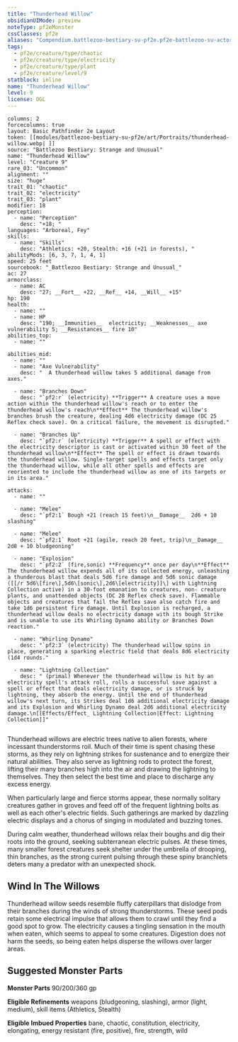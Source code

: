 ```yaml
---
title: "Thunderhead Willow"
obsidianUIMode: preview
noteType: pf2eMonster
cssClasses: pf2e
aliases: "Compendium.battlezoo-bestiary-su-pf2e.pf2e-battlezoo-su-actors.Actor.CQ9BBS4BH6ycX4l5" 
tags:
  - pf2e/creature/type/chaotic
  - pf2e/creature/type/electricity
  - pf2e/creature/type/plant
  - pf2e/creature/level/9
statblock: inline
name: "Thunderhead Willow"
level: 9
license: OGL
---
```


```statblock
columns: 2
forcecolumns: true
layout: Basic Pathfinder 2e Layout
token: [[modules/battlezoo-bestiary-su-pf2e/art/Portraits/thunderhead-willow.webp| ]]
source: "Battlezoo Bestiary: Strange and Unusual"
name: "Thunderhead Willow"
level: "Creature 9"
rare_03: "Uncommon"
alignment: ""
size: "huge"
trait_01: "chaotic"
trait_02: "electricity"
trait_03: "plant"
modifier: 18
perception:
  - name: "Perception"
    desc: "+18; "
languages: "Arboreal, Fey"
skills:
  - name: "Skills"
    desc: "Athletics: +20, Stealth: +16 (+21 in forests), "
abilityMods: [6, 3, 7, 1, 4, 1]
speed: 25 feet
sourcebook: "_Battlezoo Bestiary: Strange and Unusual_"
ac: 27
armorclass:
  - name: AC
    desc: "27; __Fort__ +22, __Ref__ +14, __Will__ +15"
hp: 190
health:
  - name: ""
  - name: HP
    desc: "190; __Immunities__  electricity; __Weaknesses__ axe vulnerability 5; __Resistances__ fire 10"
abilities_top:
  - name: ""

abilities_mid:
  - name: ""
  - name: "Axe Vulnerability"
    desc: "  A thunderhead willow takes 5 additional damage from axes."

  - name: "Branches Down"
    desc: "`pf2:r` (electricity) **Trigger** A creature uses a move action within the thunderhead willow's reach or to enter the thunderhead willow's reach\n**Effect** The thunderhead willow's branches brush the creature, dealing 4d6 electricity damage (DC 25 Reflex check save). On a critical failure, the movement is disrupted."

  - name: "Branches Up"
    desc: "`pf2:r` (electricity) **Trigger** A spell or effect with the electricity descriptor is cast or activated within 30 feet of the thunderhead willow\n**Effect** The spell or effect is drawn towards the thunderhead willow. Single-target spells and effects target only the thunderhead willow, while all other spells and effects are reoriented to include the thunderhead willow as one of its targets or in its area."

attacks:
  - name: ""

  - name: "Melee"
    desc: "`pf2:1` Bough +21 (reach 15 feet)\n__Damage__  2d6 + 10 slashing"

  - name: "Melee"
    desc: "`pf2:1` Root +21 (agile, reach 20 feet, trip)\n__Damage__  2d8 + 10 bludgeoning"

  - name: "Explosion"
    desc: "`pf2:2` (fire,sonic) **Frequency** once per day\n**Effect** The thunderhead willow expends all of its collected energy, unleashing a thunderous blast that deals 5d6 fire damage and 5d6 sonic damage ([[/r 5d6\[fire\],5d6\[sonic\],2d6\[electricity]]\] with Lightning Collection active) in a 30-foot emanation to creatures, non- creature plants, and unattended objects (DC 28 Reflex check save). Flammable objects and creatures that fail the Reflex save also catch fire and take 1d6 persistent fire damage. Until Explosion is recharged, a thunderhead willow deals no electricity damage with its bough Strike and is unable to use its Whirling Dynamo ability or Branches Down reaction."

  - name: "Whirling Dynamo"
    desc: "`pf2:3` (electricity) The thunderhead willow spins in place, generating a sparking electric field that deals 8d6 electricity (1d4 rounds."

  - name: "Lightning Collection"
    desc: " (primal) Whenever the thunderhead willow is hit by an electricity spell's attack roll, rolls a successful save against a spell or effect that deals electricity damage, or is struck by lightning, they absorb the energy. Until the end of thunderhead willow's next turn, its Strikes deal 1d6 additional electricity damage and its Explosion and Whirling Dynamo deal 2d6 additional electricity damage.\n[[Effects/Effect_ Lightning Collection|Effect: Lightning Collection]]"
 
```



Thunderhead willows are electric trees native to alien forests, where incessant thunderstorms roil. Much of their time is spent chasing these storms, as they rely on lightning strikes for sustenance and to energize their natural abilities. They also serve as lightning rods to protect the forest, lifting their many branches high into the air and drawing the lightning to themselves. They then select the best time and place to discharge any excess energy.

When particularly large and fierce storms appear, these normally solitary creatures gather in groves and feed off of the frequent lightning bolts as well as each other's electric fields. Such gatherings are marked by dazzling electric displays and a chorus of singing in modulated and buzzing tones.

During calm weather, thunderhead willows relax their boughs and dig their roots into the ground, seeking subterranean electric pulses. At these times, many smaller forest creatures seek shelter under the umbrella of drooping, thin branches, as the strong current pulsing through these spiny branchlets deters many a predator with an unexpected shock.

## Wind In The Willows

Thunderhead willow seeds resemble fluffy caterpillars that dislodge from their branches during the winds of strong thunderstorms. These seed pods retain some electrical impulse that allows them to crawl until they find a good spot to grow. The electricity causes a tingling sensation in the mouth when eaten, which seems to appeal to some creatures. Digestion does not harm the seeds, so being eaten helps disperse the willows over larger areas.

## Suggested Monster Parts

**Monster Parts** 90/200/360 gp

**Eligible Refinements** weapons (bludgeoning, slashing), armor (light, medium), skill items (Athletics, Stealth)

**Eligible Imbued Properties** bane, chaotic, constitution, electricity, elongating, energy resistant (fire, positive), fire, strength, wild

